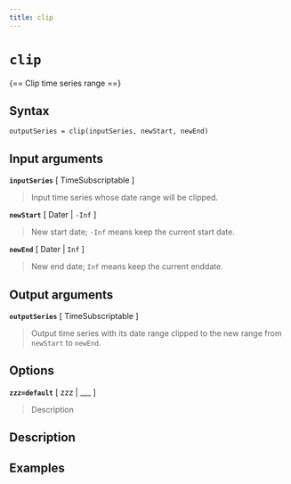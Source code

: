 ```yaml
---
title: clip
---
```


# `clip`

{== Clip time series range ==}


## Syntax 

    outputSeries = clip(inputSeries, newStart, newEnd)


## Input arguments 

__`inputSeries`__ [ TimeSubscriptable ]
>
> Input time series whose date range will be clipped.
>

__`newStart`__ [ Dater | `-Inf` ]
>
> New start date; `-Inf` means keep the current start date.
>

__`newEnd`__ [ Dater | `Inf` ]
>
> New end date; `Inf` means keep the current enddate.
>

## Output arguments 

__`outputSeries`__ [ TimeSubscriptable ]
>
> Output time series  with its date range clipped to the new range from
> `newStart` to `newEnd`. 
>

## Options 

__`zzz=default`__ [ zzz | ___ ]
> 
> Description
> 


## Description 



## Examples

```matlab
```


